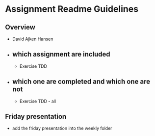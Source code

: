 # Assignment Readme Guidelines

## Overview

- David Ajken Hansen
- which assignment are included
  - 
  - Exercise TDD
- which one are completed and which one are not
  - 
  - Exercise TDD - all

## Friday presentation
- add the friday presentation into the weekly folder

